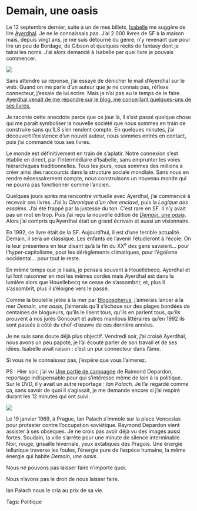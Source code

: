 # Demain, une oasis

Le 12 septembre dernier, suite à un de mes billets, [Isabelle](http://blog.tcrouzet.com/2006/09/12/matrix-connexion/#comment-1533) me suggère de lire [Ayerdhal](http://fr.wikipedia.org/wiki/Ayerdhal). Je ne le connaissais pas. J’ai 2 000 livres de SF à la maison mais, depuis vingt ans, je me suis détourné du genre, n’y revenant que pour lire un peu de Bordage, de Gibson et quelques récits de fantasy dont je tairai les noms. J’ai alors demandé à Isabelle par quel livre je pouvais commencer.

![](https://tcrouzet.comhttps://tcrouzet.com/images_tc/oasis.jpg)

Sans attendre sa réponse, j’ai essayé de dénicher le mail d’Ayerdhal sur le web. Quand on me parle d’un auteur que je ne connais pas, réflexe connecteur, j’essaie de lui écrire. Mais je n’ai pas eu le temps de le faire. [Ayerdhal venait de me répondre sur le blog, me conseillant quelques-uns de ses livres.](http://blog.tcrouzet.com/2006/09/12/matrix-connexion/#comment-1535)

Je raconte cette anecdote parce que ce jour là, il s’est passé quelque chose qui me paraît symboliser la nouvelle société que nous sommes en train de construire sans qu’ILS s’en rendent compte. En quelques minutes, j’ai découvert l’existence d’un nouvel auteur, nous sommes entrés en contact, puis j’ai commandé tous ses livres.

Le monde est définitivement en train de s’aplatir. Notre connexion s’est établie en direct, par l’intermédiaire d’Isabelle, sans emprunter les voies hiérarchiques traditionnelles. Tous les jours, nous sommes des millions à créer ainsi des raccourcis dans la structure sociale mondiale. Sans nous en rendre nécessairement compte, nous construisons un nouveau monde qui ne pourra pas fonctionner comme l’ancien.

Quelques jours après ma rencontre virtuelle avec Ayerdhal, j’ai commencé à recevoir ses livres. J’ai lu *Chronique d’un rêve enclavé*, puis la *Logique des essaims*. J’ai été frappé par la justesse du ton. C’est rare en SF. Il n’y avait pas un mot en trop. Puis j’ai reçu la nouvelle édition de [*Demain, une oasis*](http://www.amazon.fr/Demain-une-oasis-Ayerdhal/dp/2846261172/sr=8-1/qid=1163958050/ref=sr_1_1/402-5334915-1934535?ie=UTF8&s=books). Alors j’ai compris qu’Ayerdhal était un grand écrivain et aussi un visionnaire.

En 1992, ce livre était de la SF. Aujourd’hui, il est d’une terrible actualité. Demain, il sera un classique. Les enfants de l’avenir l’étudieront à l’école. On le leur présentera en leur disant qu’à la fin du XX<sup>e</sup> des gens savaient… pour l’hyper-capitalisme, pour les dérèglements climatiques, pour l’égoïsme occidental… pour tout le reste.

En même temps que je lisais, je pensais souvent à Houellebecq. Ayerdhal et lui font raisonner en moi les mêmes cordes mais Ayerdhal est dans la lumière alors que Houellebecq ne cesse de s’assombrir, et, plus il s’assombrit, plus il s’éloigne vers le passé.

Comme la bouteille jetée à la mer par [Blogospherus](http://blog.tcrouzet.com/2006/11/18/bouteille-a-la-mer/), j’aimerais lancer à la mer *Demain, une oasis*, j’aimerais qu’il s’échoue sur des plages bondées de centaines de blogueurs, qu’ils le lisent tous, qu’ils en parlent tous, qu’ils prouvent à nos jurés Goncourt et autres manitous littéraires qu’en 1992 ils sont passés à côté du chef-d’œuvre de ces dernière années.

Je ne suis sans doute déjà plus objectif. Vendredi soir, j’ai croisé Ayerdhal, nous avons un peu papoté, je l’ai écouté parler de son travail et de ses idées. Isabelle avait raison : c’est un pur connecteur dans l’âme.

Si vous ne le connaissez pas, j’espère que vous l’aimerez.

PS : Hier soir, j’ai vu [Une partie de campagne](http://www.filmdeculte.com/film/film.php?id=75) de Raimond Depardon, reportage indispensable pour qui s’intéresse même de loin à la politique. Sur le DVD, il y avait un autre reportage : *Ian Palach*. Je l’ai regardé comme ça, sans savoir de quoi il s’agissait, je me demande encore si j’ai respiré durant les 12 minutes qui ont suivi.

![](https://tcrouzet.com/https://tcrouzet.com/images_tc/ianpalach.jpg)

Le 19 janvier 1969, à Prague, Ian Palach s’immole sur la place Venceslas pour protester contre l’occupation soviétique. Raymond Depardon vient assister à ses obsèques. Je ne crois pas avoir déjà vu des images aussi fortes. Soudain, la ville s’arrête pour une minute de silence interminable. Noir, rouge, grisaille hivernale, yeux extatiques des Pragois. Une énergie tellurique traverse les foules, l’énergie pure de l’espèce humaine, la même énergie qui habite *Demain, une oasis*.

Nous ne pouvons pas laisser faire n’importe quoi.

Nous n’avons pas le droit de nous laisser faire.

Ian Palach nous le cria au prix de sa vie.

Tags: Politique